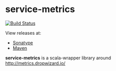 # service-metrics

[![Build Status](https://travis-ci.org/InnovaCo/service-metrics.svg?branch=master)](https://travis-ci.org/InnovaCo/service-metrics)

View releases at:
- [Sonatype](https://oss.sonatype.org/#nexus-search;gav~eu.inn~service-metrics_*~~~)
- [Maven](http://search.maven.org/#search%7Cga%7C1%7C%22eu.inn.service-metrics_%22)

**service-metrics** is a scala-wrapper library around http://metrics.dropwizard.io/


